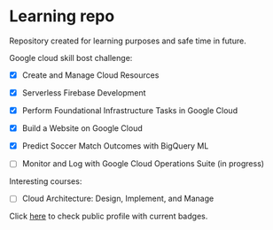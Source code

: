 # Learning repo

Repository created for learning purposes and safe time in future.

Google cloud skill bost challenge:

- [x] Create and Manage Cloud Resources
- [x] Serverless Firebase Development
- [x] Perform Foundational Infrastructure Tasks in Google Cloud
- [x] Build a Website on Google Cloud
- [x] Predict Soccer Match Outcomes with BigQuery ML

- [ ] Monitor and Log with Google Cloud Operations Suite (in progress)

Interesting courses:

- [ ] Cloud Architecture: Design, Implement, and Manage

Click [here](https://www.cloudskillsboost.google/public_profiles/1bd9a13d-7de0-486e-9153-8fb0ddc03512) to check public profile with current badges.
